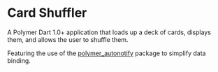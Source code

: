 Card Shuffler
======

A Polymer Dart 1.0+ application that loads up a deck of cards, displays them, and allows the user to shuffle them.

Featuring the use of the [polymer_autonotify](https://github.com/dam0vm3nt/polymer_autonotify) package to simplify data binding.